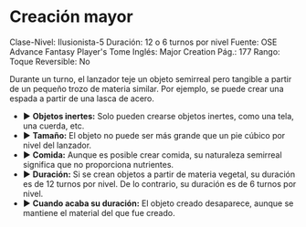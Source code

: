 # Creación mayor

Clase-Nivel: Ilusionista-5
Duración: 12 o 6 turnos por nivel
Fuente: OSE Advance Fantasy Player's Tome
Inglés: Major Creation
Pág.: 177
Rango: Toque
Reversible: No

Durante un turno, el lanzador teje un objeto semirreal pero tangible a partir de un pequeño trozo de materia similar. Por ejemplo, se puede crear una espada a partir de una lasca de acero. 

- ▶ **Objetos inertes:** Solo pueden crearse objetos inertes, como una tela, una cuerda, etc.
- ▶ **Tamaño:** El objeto no puede ser más grande que un pie cúbico por nivel del lanzador.
- ▶ **Comida:** Aunque es posible crear comida, su naturaleza semirreal significa que no proporciona nutrientes.
- ▶ **Duración:** Si se crean objetos a partir de materia vegetal, su duración es de 12 turnos por nivel. De lo contrario, su duración es de 6 turnos por nivel.
- ▶ **Cuando acaba su duración:** El objeto creado desaparece, aunque se mantiene el material del que fue creado.